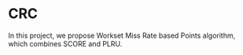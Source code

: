 # CRC
In this project, we propose Workset Miss Rate based Points algorithm, which combines SCORE and PLRU.
